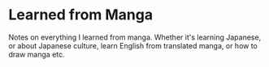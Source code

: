 Learned from Manga
=====================

Notes on everything I learned from manga. Whether it's learning Japanese, or about Japanese culture, learn English from translated manga, or how to draw manga etc.